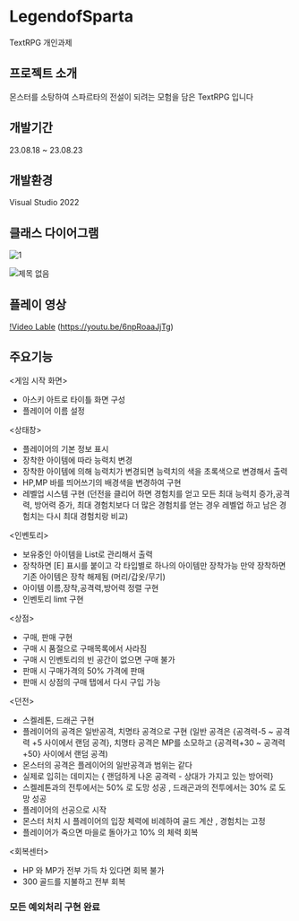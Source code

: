 # LegendofSparta
TextRPG 개인과제

## 프로젝트 소개 
몬스터를 소탕하여 스파르타의 전설이 되려는 모험을 담은 TextRPG 입니다 

## 개발기간 
23.08.18 ~ 23.08.23

## 개발환경
Visual Studio 2022

## 클래스 다이어그램

![1](https://github.com/phw97123/LegendofSparta/assets/132995834/e164b0be-9870-4115-afde-1d593b53c2f0)

![제목 없음](https://github.com/phw97123/LegendofSparta/assets/132995834/054caed1-2b11-4d24-b4e5-1960d46e53b9)

## 플레이 영상
[!Video Lable](https://i9.ytimg.com/vi_webp/6npRoaaJjTg/mq1.webp?sqp=COD1lacG-oaymwEmCMACELQB8quKqQMa8AEB-AGiBYAC4AOKAgwIABABGEcgTChyMA8=&rs=AOn4CLBcY_QqKWxoIkc8vXrGsOnSXm0ecA)
(https://youtu.be/6npRoaaJjTg)


## 주요기능 
<게임 시작 화면> 
- 아스키 아트로 타이틀 화면 구성
- 플레이어 이름 설정 

<상태창>
- 플레이어의 기본 정보 표시 
- 장착한 아이템에 따라 능력치 변경 
- 장착한 아이템에 의해 능력치가 변경되면 능력치의 색을 초록색으로 변경해서 출력 
- HP,MP 바를 띄어쓰기의 배경색을 변경하여 구현
- 레벨업 시스템 구현 
(던전을 클리어 하면 경험치를 얻고 모든 최대 능력치 증가,공격력, 방어력 증가,
  최대 경험치보다 더 많은 경험치를 얻는 경우 레벨업 하고 남은 경험치는 다시 최대 경험치랑 비교)


<인벤토리>
- 보유중인 아이템을 List로 관리해서 출력 
- 장착하면 [E] 표시를 붙이고 각 타입별로 하나의 아이템만 장착가능
만약 장착하면 기존 아이템은 장착 해제됨 (머리/갑옷/무기)
- 아이템 이름,장착,공격력,방어력 정렬 구현
- 인벤토리 limt 구현

<상점>
- 구매, 판매 구현
- 구매 시 품절으로 구매목록에서 사라짐
- 구매 시 인벤토리의 빈 공간이 없으면 구매 불가
- 판매 시 구매가격의 50% 가격에 판매 
- 판매 시 상점의 구매 탭에서 다시 구입 가능

<던전>
- 스켈레톤, 드래곤 구현 
- 플레이어의 공격은 일반공격, 치명타 공격으로 구현 
(일반 공격은 {공격력-5 ~ 공격력 +5 사이에서 랜덤 공격},
 치명타 공격은  MP를 소모하고 {공격력+30 ~ 공격력+50} 사이에서 랜덤 공격)
- 몬스터의 공격은 플레이어의 일반공격과 범위는 같다 
- 실제로 입히는 데미지는 { 랜덤하게 나온 공격력 - 상대가 가지고 있는 방어력}
- 스켈레톤과의 전투에서는 50% 로 도망 성공 , 드래곤과의 전투에서는 30% 로 도망 성공
- 플레이어의 선공으로 시작 
- 몬스터 처치 시 플레이어의 입장 체력에 비례하여 골드 계산 , 경험치는 고정
- 플레이어가 죽으면 마을로 돌아가고 10% 의 체력 회복 

<회복센터>
- HP 와 MP가 전부 가득 차 있다면 회복 불가 
- 300 골드를 지불하고 전부 회복 

### 모든 예외처리 구현 완료



